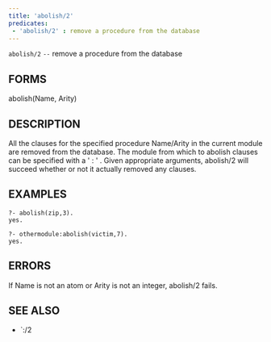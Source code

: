```yaml
---
title: 'abolish/2'
predicates:
 - 'abolish/2' : remove a procedure from the database
---
```

`abolish/2` `--` remove a procedure from the database


## FORMS

abolish(Name, Arity)


## DESCRIPTION

All the clauses for the specified procedure Name/Arity in the current module are removed from the database. The module from which to abolish clauses can be specified with a ' : ' . Given appropriate arguments, abolish/2 will succeed whether or not it actually removed any clauses.


## EXAMPLES


```
?- abolish(zip,3).
yes.
```

```
?- othermodule:abolish(victim,7).
yes.
```


## ERRORS

If Name is not an atom or Arity is not an integer, abolish/2 fails.


## SEE ALSO

- `:/2
